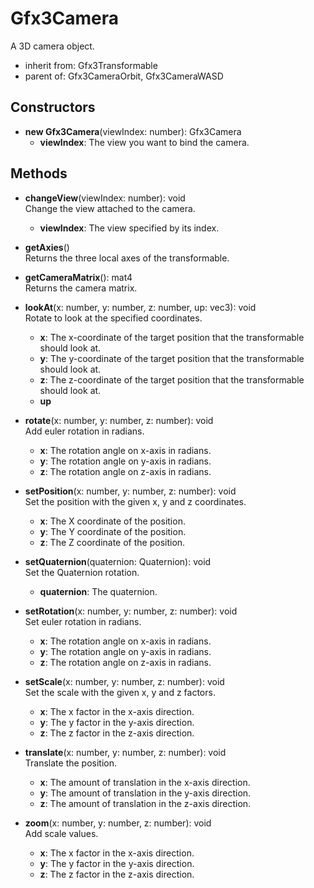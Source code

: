# Gfx3Camera

A 3D camera object.
- inherit from: Gfx3Transformable
- parent of: Gfx3CameraOrbit, Gfx3CameraWASD
## Constructors
- **new Gfx3Camera**(viewIndex: number): Gfx3Camera   
   - **viewIndex**: The view you want to bind the camera.
## Methods
- **changeView**(viewIndex: number): void   
Change the view attached to the camera.
   - **viewIndex**: The view specified by its index.

- **getAxies**()   
Returns the three local axes of the transformable.

- **getCameraMatrix**(): mat4   
Returns the camera matrix.

- **lookAt**(x: number, y: number, z: number, up: vec3): void   
Rotate to look at the specified coordinates.
   - **x**: The x-coordinate of the target position that the transformable should look at.
   - **y**: The y-coordinate of the target position that the transformable should look at.
   - **z**: The z-coordinate of the target position that the transformable should look at.
   - **up**

- **rotate**(x: number, y: number, z: number): void   
Add euler rotation in radians.
   - **x**: The rotation angle on x-axis in radians.
   - **y**: The rotation angle on y-axis in radians.
   - **z**: The rotation angle on z-axis in radians.

- **setPosition**(x: number, y: number, z: number): void   
Set the position with the given x, y and z coordinates.
   - **x**: The X coordinate of the position.
   - **y**: The Y coordinate of the position.
   - **z**: The Z coordinate of the position.

- **setQuaternion**(quaternion: Quaternion): void   
Set the Quaternion rotation.
   - **quaternion**: The quaternion.

- **setRotation**(x: number, y: number, z: number): void   
Set euler rotation in radians.
   - **x**: The rotation angle on x-axis in radians.
   - **y**: The rotation angle on y-axis in radians.
   - **z**: The rotation angle on z-axis in radians.

- **setScale**(x: number, y: number, z: number): void   
Set the scale with the given x, y and z factors.
   - **x**: The x factor in the x-axis direction.
   - **y**: The y factor in the y-axis direction.
   - **z**: The z factor in the z-axis direction.

- **translate**(x: number, y: number, z: number): void   
Translate the position.
   - **x**: The amount of translation in the x-axis direction.
   - **y**: The amount of translation in the y-axis direction.
   - **z**: The amount of translation in the z-axis direction.

- **zoom**(x: number, y: number, z: number): void   
Add scale values.
   - **x**: The x factor in the x-axis direction.
   - **y**: The y factor in the y-axis direction.
   - **z**: The z factor in the z-axis direction.
